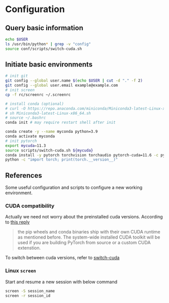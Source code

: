 Configuration
====

## Query basic information
```bash
echo $USER
ls /usr/bin/python* | grep -v "config"
source conf/scripts/switch-cuda.sh

```

## Initiate basic environments
```bash
# init git
git config --global user.name $(echo $USER | cut -d "." -f 2)
git config --global user.email example@example.com
# init screen
cp -f rc/screenrc ~/.screenrc

# install conda (optional)
# curl -O https://repo.anaconda.com/miniconda/Miniconda3-latest-Linux-x86_64.sh
# sh Miniconda3-latest-Linux-x86_64.sh
# source ~/.bashrc
conda init # may require restart shell after init

conda create -y --name myconda python=3.9
conda activate myconda
# init pytorch
export mycuda=11.3
source scripts/switch-cuda.sh ${mycuda}
conda install -y pytorch torchvision torchaudio pytorch-cuda=11.6 -c pytorch -c nvidia
python -c "import torch; print(torch.__version__)"

```

## References
Some useful configuration and scripts to configure a new working environment. 

### CUDA compatibility
Actually we need not worry about the preinstalled cuda versions. According to [this reply](https://discuss.pytorch.org/t/install-pytorch-for-cuda-11-3-with-pip/152299/5)
>  the pip wheels and conda binaries ship with their own CUDA runtime as mentioned before. The system-wide installed CUDA toolkit will be used if you are building PyTorch from source or a custom CUDA extenstion.

To switch between cuda versions, refer to [switch-cuda](https://github.com/phohenecker/switch-cuda)

### Linux `screen` 
Start and resume a new session with below command
```bash
screen -S session_name
screen -r session_id
```